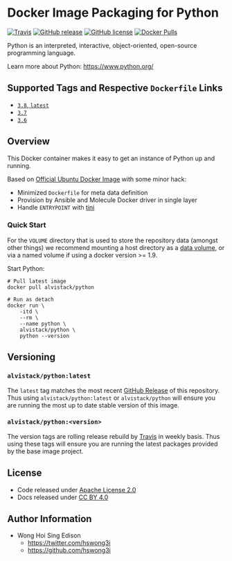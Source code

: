 # Docker Image Packaging for Python

[![Travis](https://img.shields.io/travis/com/alvistack/docker-python.svg)](https://travis-ci.com/alvistack/docker-python)
[![GitHub release](https://img.shields.io/github/release/alvistack/docker-python.svg)](https://github.com/alvistack/docker-python/releases)
[![GitHub license](https://img.shields.io/github/license/alvistack/docker-python.svg)](https://github.com/alvistack/docker-python/blob/master/LICENSE)
[![Docker Pulls](https://img.shields.io/docker/pulls/alvistack/python.svg)](https://hub.docker.com/r/alvistack/python/)

Python is an interpreted, interactive, object-oriented, open-source programming language.

Learn more about Python: <https://www.python.org/>

## Supported Tags and Respective `Dockerfile` Links

  - [`3.8`, `latest`](https://github.com/alvistack/docker-pythong/blob/master/molecule/3.8/Dockerfile.j2)
  - [`3.7`](https://github.com/alvistack/docker-pythong/blob/master/molecule/3.7/Dockerfile.j2)
  - [`3.6`](https://github.com/alvistack/docker-pythong/blob/master/molecule/3.6/Dockerfile.j2)

## Overview

This Docker container makes it easy to get an instance of Python up and running.

Based on [Official Ubuntu Docker Image](https://hub.docker.com/_/ubuntu/) with some minor hack:

  - Minimized `Dockerfile` for meta data definition
  - Provision by Ansible and Molecule Docker driver in single layer
  - Handle `ENTRYPOINT` with [tini](https://github.com/krallin/tini)

### Quick Start

For the `VOLUME` directory that is used to store the repository data (amongst other things) we recommend mounting a host directory as a [data volume](https://docs.docker.com/engine/tutorials/dockervolumes/#/data-volumes), or via a named volume if using a docker version \>= 1.9.

Start Python:

    # Pull latest image
    docker pull alvistack/python
    
    # Run as detach
    docker run \
        -itd \
        --rm \
        --name python \
        alvistack/python \
        python --version

## Versioning

### `alvistack/python:latest`

The `latest` tag matches the most recent [GitHub Release](https://github.com/alvistack/docker-python/releases) of this repository. Thus using `alvistack/python:latest` or `alvistack/python` will ensure you are running the most up to date stable version of this image.

### `alvistack/python:<version>`

The version tags are rolling release rebuild by [Travis](https://travis-ci.com/alvistack/docker-python) in weekly basis. Thus using these tags will ensure you are running the latest packages provided by the base image project.

## License

  - Code released under [Apache License 2.0](LICENSE)
  - Docs released under [CC BY 4.0](http://creativecommons.org/licenses/by/4.0/)

## Author Information

  - Wong Hoi Sing Edison
      - <https://twitter.com/hswong3i>
      - <https://github.com/hswong3i>
